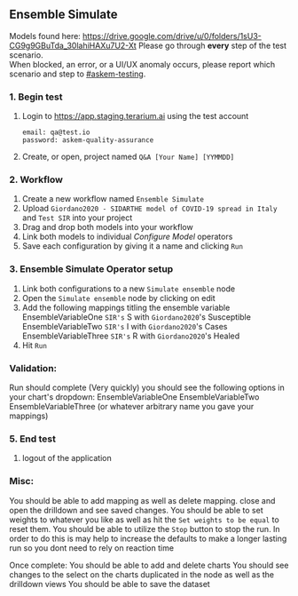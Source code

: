 ## Ensemble Simulate
Models found here: https://drive.google.com/drive/u/0/folders/1sU3-CG9g9GBuTda_30lahiHAXu7U2-Xt
Please go through __every__ step of the test scenario.\
When blocked, an error, or a UI/UX anomaly occurs, please report which scenario and step to [\#askem-testing](https://unchartedsoftware.slack.com/archives/C06FGLXB2CE).

### 1. Begin test
1. Login to https://app.staging.terarium.ai using the test account
    ```
    email: qa@test.io
    password: askem-quality-assurance
    ```
2. Create, or open, project named `Q&A [Your Name] [YYMMDD]`

### 2. Workflow
1. Create a new workflow named `Ensemble Simulate`
2. Upload `Giordano2020 - SIDARTHE model of COVID-19 spread in Italy` and `Test SIR` into your project
3. Drag and drop both models into your workflow
4. Link both models to individual  _Configure Model_ operators 
6. Save each configuration by giving it a name and clicking `Run`

### 3. Ensemble Simulate Operator setup
1. Link both configurations to a new `Simulate ensemble` node
2. Open the `Simulate ensemble` node by clicking on edit
3. Add the following mappings titling the ensemble variable 
  EnsembleVariableOne  `SIR's` S with `Giordano2020`'s Susceptible
  EnsembleVariableTwo  `SIR's` I with `Giordano2020`'s Cases
  EnsembleVariableThree  `SIR's` R with `Giordano2020`'s Healed
4. Hit `Run`

### Validation:
Run should complete (Very quickly)
you should see the following options in your chart's dropdown:
  EnsembleVariableOne
  EnsembleVariableTwo
  EnsembleVariableThree
  (or whatever arbitrary name you gave your mappings)


### 5. End test
1. logout of the application 

### Misc:
You should be able to add mapping as well as delete mapping. close and open the drilldown and see saved changes.
You should be able to set weights to whatever you like as well as hit the `Set weights to be equal` to reset them.
You should be able to utilize the `Stop` button to stop the run. In order to do this is may help to increase the 
defaults to make a longer lasting run so you dont need to rely on reaction time

Once complete:
You should be able to add and delete charts
You should see changes to the select on the charts duplicated in the node as well as the drilldown views
You should be able to save the dataset 

